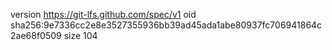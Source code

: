 version https://git-lfs.github.com/spec/v1
oid sha256:9e7336cc2e8e3527355936bb39ad45ada1abe80937fc706941864c2ae68f0509
size 104
